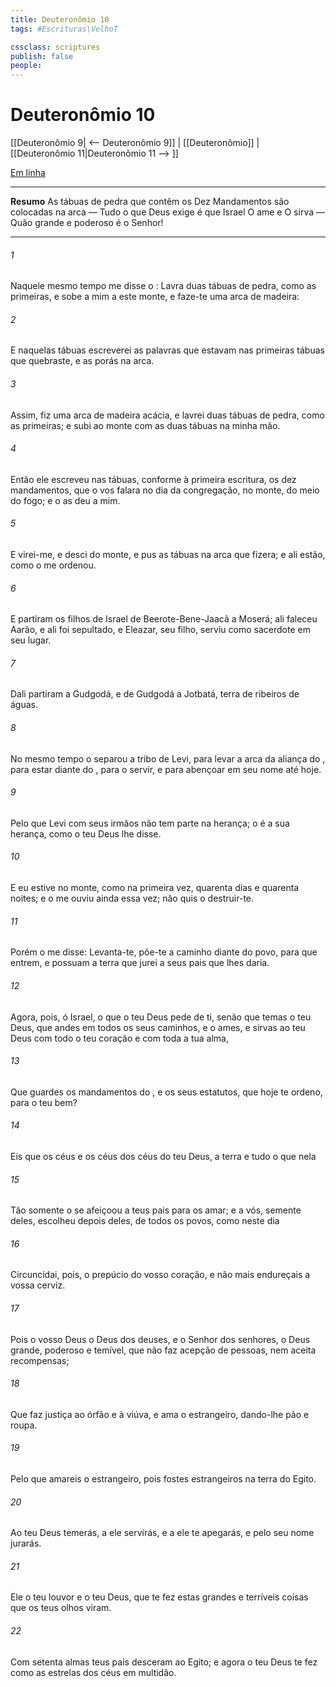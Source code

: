 ```yaml
---
title: Deuteronômio 10
tags: #Escrituras\VelhoT

cssclass: scriptures
publish: false
people:
---
```


# Deuteronômio 10
[[Deuteronômio 9| <-- Deuteronômio 9]] | [[Deuteronômio]] | [[Deuteronômio 11|Deuteronômio 11 --> ]]

[Em linha](https://churchofjesuschrist.org/study/scriptures/ot/deut/10?lang=por)

---
__Resumo__
As tábuas de pedra que contêm os Dez Mandamentos são colocadas na arca — Tudo o que Deus exige é que Israel O ame e O sirva — Quão grande e poderoso é o Senhor!

---
###### 1 
Naquele mesmo tempo me disse o : Lavra duas tábuas de pedra, como as primeiras, e sobe a mim a este monte, e faze-te uma arca de madeira:

###### 2 
E naquelas tábuas escreverei as palavras que estavam nas primeiras tábuas que quebraste, e as porás na arca.

###### 3 
Assim, fiz uma arca de madeira  acácia, e lavrei duas tábuas de pedra, como as primeiras; e subi ao monte com as duas tábuas na minha mão.

###### 4 
Então ele escreveu nas tábuas, conforme à primeira escritura, os dez mandamentos, que o  vos falara no dia da congregação, no monte, do meio do fogo; e o  as deu a mim.

###### 5 
E virei-me, e desci do monte, e pus as tábuas na arca que fizera; e ali estão, como o  me ordenou.

###### 6 
E partiram os filhos de Israel de Beerote-Bene-Jaacã a Moserá; ali faleceu Aarão, e ali foi sepultado, e Eleazar, seu filho, serviu como sacerdote em seu lugar.

###### 7 
Dali partiram a Gudgodá, e de Gudgodá a Jotbatá, terra de ribeiros de águas.

###### 8 
No mesmo tempo o  separou a tribo de Levi, para levar a arca da aliança do , para estar diante do , para o servir, e para abençoar em seu nome até  hoje.

###### 9 
Pelo que Levi com seus irmãos não tem parte na herança; o  é a sua herança, como o  teu Deus lhe disse.

###### 10 
E eu estive no monte, como na primeira vez, quarenta dias e quarenta noites; e o  me ouviu ainda essa vez; não quis o  destruir-te.

###### 11 
Porém o  me disse: Levanta-te, põe-te a caminho diante do povo, para que entrem, e possuam a terra que jurei a seus pais que lhes daria.

###### 12 
Agora, pois, ó Israel, o que o  teu Deus pede de ti, senão que temas o  teu Deus, que andes em todos os seus caminhos, e o ames, e sirvas ao  teu Deus com todo o teu coração e com toda a tua alma,

###### 13 
Que guardes os mandamentos do , e os seus estatutos, que hoje te ordeno, para o teu bem?

###### 14 
Eis que os céus e os céus dos céus  do  teu Deus, a terra e tudo o que nela 

###### 15 
Tão somente o  se afeiçoou a teus pais para os amar; e a vós, semente deles, escolheu depois deles, de todos os povos, como neste dia 

###### 16 
Circuncidai, pois, o prepúcio do vosso coração, e não mais endureçais a vossa cerviz.

###### 17 
Pois o  vosso Deus  o Deus dos deuses, e o Senhor dos senhores, o Deus grande, poderoso e temível, que não faz acepção de pessoas, nem aceita recompensas;

###### 18 
Que faz justiça ao órfão e à viúva, e ama o estrangeiro, dando-lhe pão e roupa.

###### 19 
Pelo que amareis o estrangeiro, pois fostes estrangeiros na terra do Egito.

###### 20 
Ao  teu Deus temerás, a ele servirás, e a ele te apegarás, e pelo seu nome jurarás.

###### 21 
Ele  o teu louvor e o teu Deus, que te fez estas grandes e terríveis coisas que os teus olhos viram.

###### 22 
Com setenta almas teus pais desceram ao Egito; e agora o  teu Deus te fez como as estrelas dos céus em multidão.


